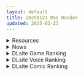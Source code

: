 ```yaml
---
layout: default
title: 20250123 RSS Reader
updated: 2025-01-23
---
```


<details class='content-parent'>
<summary>
Resources
</summary>
<details class='content-child'>
<summary>
<span class='rss-title'> [P站ID=1709432][うー☆月] fanbox 合集至24.12 [1G] </span> <a class='rss-link' href='https://gmgard.com/gm128473' target='_blank'>&nbsp;</a>
<div class='rss-published'> 🕛 20250122 19:43:24</div>
</summary>
<img src="https://static.gmgard.us/Images/upload/17555230343244107.jpg" /><br /><p>大佬巨喜欢画绫波，如果不摸鱼图量应该特别大（今年一半时间在摸鱼）</p>
</details>
<details class='content-child'>
<summary>
<span class='rss-title'> [同人动画]Akinoya 大佬 24年作品合集[2G][fanbox] </span> <a class='rss-link' href='https://gmgard.com/gm128472' target='_blank'>&nbsp;</a>
<div class='rss-published'> 🕛 20250122 18:58:09</div>
</summary>
<img src="https://static.gmgard.us/Images/upload/33229230258093782.jpg" /><br /><p>主作动漫涩涩，今年火的番这个作者全做了（果然色色是第一生产力），有列表放了。</p>
</details>
<details class='content-child'>
<summary>
<span class='rss-title'> R18资源相关][悬赏金额:200]求一个韩漫:疫情下的家教生活 </span> <a class='rss-link' href='https://gmgard.com/gm128471' target='_blank'>&nbsp;</a>
<div class='rss-published'> 🕛 20250122 16:11:31</div>
</summary>
<img src="https://static.gmgard.us/Images/upload/15330222123130045.jpg" /><br /><p>我居然把家教学生拐上床! 更刺激的是她们还是孪生姐妹 不知道我顶不顶得住...!</p>
</details>
<details class='content-child'>
<summary>
<span class='rss-title'> [RPG/官中无修][RJ01199397][乳糖クエスト]末日の中で彼女が堕落した v1.03 全CG PC[1.1G/百度] </span> <a class='rss-link' href='https://gmgard.com/gm128469' target='_blank'>&nbsp;</a>
<div class='rss-published'> 🕛 20250122 16:10:34</div>
</summary>
<img src="https://p.inari.site/usr/804/6790b9d9b2d8b.jpg" /><br /><p>[RPG/官中无修]末日の中で彼女が堕落した v1.03&nbsp;全CG&nbsp;PC[1.1G/百度]</p>
</details>
<details class='content-child'>
<summary>
<span class='rss-title'> [SLG/官中][230408][Kurenaibook]NTR幻想之我的藤木同学 Getting Freaky With Fujiki 全CG PC[0.87G/百度] </span> <a class='rss-link' href='https://gmgard.com/gm128466' target='_blank'>&nbsp;</a>
<div class='rss-published'> 🕛 20250122 16:10:34</div>
</summary>
<img src="https://p.inari.site/usr/804/6790b9d2c30da.jpg" /><br /><p>[SLG/官中]NTR幻想之我的藤木同学&nbsp;Getting Freaky With Fujiki&nbsp;全CG&nbsp;PC[0.87G/百度]</p>
</details>
<details class='content-child'>
<summary>
<span class='rss-title'> [Steam官中][RJ01185495][黒猫喫茶店]旧校舎の大妖怪[百度网盘][OneDrive][MEGA][470MB] </span> <a class='rss-link' href='https://gmgard.com/gm128458' target='_blank'>&nbsp;</a>
<div class='rss-published'> 🕛 20250122 16:10:34</div>
</summary>
<img src="https://static.gmgard.us/Images/upload/1006220042588968.jpg" /><br /><p>&nbsp;巨乳控的福利吧,三个主角都是巨乳&nbsp;</p>
</details>
<details class='content-child'>
<summary>
<span class='rss-title'> [日系/合集][天道まさえ]魔法少女 機械仕掛けの連続絶頂等30本[TS/巨乳][3.3G] </span> <a class='rss-link' href='https://gmgard.com/gm128465' target='_blank'>&nbsp;</a>
<div class='rss-published'> 🕛 20250122 16:08:36</div>
</summary>
<img src="https://static.gmgard.us/Images/upload/40162221300089911.jpg" /><br /><p>[アンソロジー] フェラチオアンソロジー 口淫汚辱 [中国翻訳]
[アンソロジー] 二次元コミックマガジン モンスター娘が集う異種族学園へようこそ！ [中国翻訳]
[アンソロジー] 二次元コミックマガジン 状態変化でバッドエンド! [中国翻訳]
[アンソロジー] 少女はオークの交尾奴隷 Vol.1[must個人漢化]
[アンソロジー] 性転換アンソロジーコミックス [中国翻訳]
[アンソロジー] </p>
</details>
<details class='content-child'>
<summary>
<span class='rss-title'> 偷偷偷情的奇怪XP的娠娅,快来个超级英雄老师来矫正娠娅酱的XP吔!!!! </span> <a class='rss-link' href='https://gmgard.com/gm128463' target='_blank'>&nbsp;</a>
<div class='rss-published'> 🕛 20250122 16:07:01</div>
</summary>
<img src="https://static.gmgard.us/Images/upload/68275220314448223.jpg" /><br /><p>大家都在贺图，而我一直在色色。怎么会，这种格格不入的气息！！！</p>
</details>
<details class='content-child'>
<summary>
<span class='rss-title'> 普普通通舞娘圣娅.jpg </span> <a class='rss-link' href='https://gmgard.com/gm128462' target='_blank'>&nbsp;</a>
<div class='rss-published'> 🕛 20250122 16:06:53</div>
</summary>
<img src="https://static.gmgard.us/Images/upload/18840220309136077.jpg" /><br /><p>大家都在贺图，而我一直在色色。怎么会，这种格格不入的气息！！</p>
</details>
<details class='content-child'>
<summary>
<span class='rss-title'> [As109] 水蘭児陵辱-パート②:フルバージョン(完整版) (2K) [fanbox] </span> <a class='rss-link' href='https://gmgard.com/gm128470' target='_blank'>&nbsp;</a>
<div class='rss-published'> 🕛 20250122 13:22:40</div>
</summary>
<img src="https://static.gmgard.us/Images/upload/20787222122400293.jpg" /><br /><p>水兰儿受难记第二部分。</p>
</details>
<details class='content-child'>
<summary>
<span class='rss-title'> [RJ01315653] [はやぶさん] 早熟少女のAV撮影 </span> <a class='rss-link' href='https://gmgard.com/gm128468' target='_blank'>&nbsp;</a>
<div class='rss-published'> 🕛 20250122 12:13:04</div>
</summary>
<img src="https://static.gmgard.us/Images/upload/20715222013041736.jpg" /><br /><p>早熟少女的演艺事业。前途无量的新人女优。</p>
</details>
<details class='content-child'>
<summary>
<span class='rss-title'> [RJ01147250] [はやぶさん] 早熟少女のイメージビデオ撮影 処女喪失編 </span> <a class='rss-link' href='https://gmgard.com/gm128467' target='_blank'>&nbsp;</a>
<div class='rss-published'> 🕛 20250122 12:07:03</div>
</summary>
<img src="https://static.gmgard.us/Images/upload/11216222007032691.jpg" /><br /><p>早熟少女的初尝禁果。</p>
</details>

</details>
<details class='content-parent'>
<summary>
News
</summary>

</details>
<details class='content-parent'>
<summary>
DLsite Game Ranking
</summary>
<details class='content-child'>
<summary>
<span class='rss-title'> エロ検閲者(the censor) [Ntraholic] </span> <a class='rss-link' href='https://www.dlsite.com/maniax/work/=/product_id/RJ01117570.html' target='_blank'>&nbsp;</a>
<div class='rss-published'> 🕛 20250123 13:12:40</div>
</summary>
<img src ="http://img.dlsite.jp/modpub/images2/work/doujin/RJ01118000/RJ01117570_img_main.jpg"/><br/>良い検閲官になりたい!
</details>
<details class='content-child'>
<summary>
<span class='rss-title'> 夢魔世界の迷い人 [しもふみ屋] </span> <a class='rss-link' href='https://www.dlsite.com/maniax/work/=/product_id/RJ01292340.html' target='_blank'>&nbsp;</a>
<div class='rss-published'> 🕛 20250123 13:12:40</div>
</summary>
<img src ="http://img.dlsite.jp/modpub/images2/work/doujin/RJ01293000/RJ01292340_img_main.jpg"/><br/>えっちな夢魔たちにドットアニメで搾られる!おねショタ2D探索アクション
</details>
<details class='content-child'>
<summary>
<span class='rss-title'> 人妻の寝取りはアナルから [Hoi Hoi Hoi] </span> <a class='rss-link' href='https://www.dlsite.com/maniax/work/=/product_id/RJ01292820.html' target='_blank'>&nbsp;</a>
<div class='rss-published'> 🕛 20250123 13:12:40</div>
</summary>
<img src ="http://img.dlsite.jp/modpub/images2/work/doujin/RJ01293000/RJ01292820_img_main.jpg"/><br/>人妻をアナルから寝取るADV
</details>
<details class='content-child'>
<summary>
<span class='rss-title'> 優しい巨乳シスターお姉さんに逆レ○プされちゃった [A86GJ3] </span> <a class='rss-link' href='https://www.dlsite.com/maniax/work/=/product_id/RJ01285169.html' target='_blank'>&nbsp;</a>
<div class='rss-published'> 🕛 20250123 13:12:40</div>
</summary>
<img src ="http://img.dlsite.jp/modpub/images2/work/doujin/RJ01286000/RJ01285169_img_main.jpg"/><br/>おねショタ系の逆レ○プアニメゲーム、本作の特徴は下品な騎乗位生ハメセックスアニメ、いつでもどこでも生中出し
</details>
<details class='content-child'>
<summary>
<span class='rss-title'> 淫乳神社:下品な巫女お姉さんの性欲処理道具になる [A86GJ3] </span> <a class='rss-link' href='https://www.dlsite.com/maniax/work/=/product_id/RJ01323215.html' target='_blank'>&nbsp;</a>
<div class='rss-published'> 🕛 20250123 13:12:40</div>
</summary>
<img src ="http://img.dlsite.jp/modpub/images2/work/doujin/RJ01324000/RJ01323215_img_main.jpg"/><br/>おねショタ系の逆レ○プアニメゲーム。本作の特徴は下品な生ハメ種搾りプレスアニメ、いつでもどこでも生中出し。全編を通して逆転なし。
</details>

</details>
<details class='content-parent'>
<summary>
DLsite Voice Ranking
</summary>
<details class='content-child'>
<summary>
<span class='rss-title'> ✅1/22まで期間限定40%OFF!✅【恋人ってえっちするものなんでしょ?】案外スケベな水無瀬さんが「カノジョ」になった日。 [桃色みんと] </span> <a class='rss-link' href='https://www.dlsite.com/maniax/work/=/product_id/RJ01290632.html' target='_blank'>&nbsp;</a>
<div class='rss-published'> 🕛 20250123 13:12:43</div>
</summary>
<img src ="http://img.dlsite.jp/modpub/images2/work/doujin/RJ01291000/RJ01290632_img_main.jpg"/><br/>「理由は特にない。たまたま君だった、ってだけ」成績優秀。クールで美人な女子高生。男子からの告白を一度も受けいれた事がない“高嶺の花”。そんな水無瀬さんがボクの「カノジョ」になった…。だらしなく足を広げ、肢体を見せつけてくるカノジョ…。 すらりと伸びた白い太もも、穢れのない純白の下着…。「シよ? だって…恋人ってえっちするものなんでしょ…?」
</details>
<details class='content-child'>
<summary>
<span class='rss-title'> 【溫柔霸道】我的溫柔女友在床上不放過我【中文音聲】 [Bedtime Story 被談聲聆] </span> <a class='rss-link' href='https://www.dlsite.com/maniax/work/=/product_id/RJ01319971.html' target='_blank'>&nbsp;</a>
<div class='rss-published'> 🕛 20250123 13:12:43</div>
</summary>
<img src ="http://img.dlsite.jp/modpub/images2/work/doujin/RJ01320000/RJ01319971_img_main.jpg"/><br/>紀嫻是大了你幾歲,與你同居的女友。溫柔賢淑又充滿母性的她是許多人的理想型,而與她交往確實也令你感到很幸福。 不過唯一要注意的是──一旦上了床,她在滿足前絕不會放過你。
</details>
<details class='content-child'>
<summary>
<span class='rss-title'> ❤️甘あねメイド❤️「お姉ちゃんが"あまあまちゅっちゅ"してあげる...❤️」 [桃色みんと] </span> <a class='rss-link' href='https://www.dlsite.com/maniax/work/=/product_id/RJ01261681.html' target='_blank'>&nbsp;</a>
<div class='rss-published'> 🕛 20250123 13:12:43</div>
</summary>
<img src ="http://img.dlsite.jp/modpub/images2/work/doujin/RJ01262000/RJ01261681_img_main.jpg"/><br/>お姉ちゃんメイドはボクくん(あなた)の事がだ～いすきっ♪ボクくんの為ならば、添い寝に耳舐めにオナサポだってしてあげますっ♪お手々やお口、そしておま◯こっ♪お姉ちゃんの身体ぜ～んぶを使って、喜んでご奉仕させていただきますっ♪「そう...だってお姉ちゃんは...ボクくん専属の..."お姉ちゃんメイド"なんだから...♪」
</details>
<details class='content-child'>
<summary>
<span class='rss-title'> メイドのマナちゃんに耳かきしてもらおう [Crescendo] </span> <a class='rss-link' href='https://www.dlsite.com/maniax/work/=/product_id/RJ01293993.html' target='_blank'>&nbsp;</a>
<div class='rss-published'> 🕛 20250123 13:12:43</div>
</summary>
<img src ="http://img.dlsite.jp/modpub/images2/work/doujin/RJ01294000/RJ01293993_img_main.jpg"/><br/>【3DASMR】でお馴染みのマナちゃんの耳かきが沢山!耳かき一回分のオムニバス形式なので気分に合わせて楽しめます。おまけとしてYouTubeにアップされている動画の音声も付いてます。声 棗いつき様
</details>
<details class='content-child'>
<summary>
<span class='rss-title'> ❤️Wロイヤルおま◯こ嫁❤️高貴でおスケベなふたご姫をハメ比べし放題な贅沢ライフ❤️ [桃色みんと] </span> <a class='rss-link' href='https://www.dlsite.com/maniax/work/=/product_id/RJ01268379.html' target='_blank'>&nbsp;</a>
<div class='rss-published'> 🕛 20250123 13:12:43</div>
</summary>
<img src ="http://img.dlsite.jp/modpub/images2/work/doujin/RJ01269000/RJ01268379_img_main.jpg"/><br/>「毎日毎日おせっせおせっせ❤️あなた様専属のおまんこワイフになれるなら本望でございます❤️」魔王を討伐し、ふたご姫を娶る事になった貴方❤️でもお嫁さんとして迎え入れられるのは一人だけと決まっていて…?❤️おスケベで破廉恥なふたご姫をハメ比べしまくる生活が...今、はじまります❤️
</details>

</details>
<details class='content-parent'>
<summary>
DLsite Comic Ranking
</summary>
<details class='content-child'>
<summary>
<span class='rss-title'> 分かってますよね?フリーナ様 [とっとこSたろう] </span> <a class='rss-link' href='https://www.dlsite.com/maniax/work/=/product_id/RJ01326373.html' target='_blank'>&nbsp;</a>
<div class='rss-published'> 🕛 20250123 13:12:45</div>
</summary>
<img src ="http://img.dlsite.jp/modpub/images2/work/doujin/RJ01327000/RJ01326373_img_main.jpg"/><br/>水の国の大スターでありアイドルでもあるフリーナ様! 彼女にかかればどんな舞台依頼も朝飯前だった! …が男から出された依頼は紳士淑女の大人向けの依頼で…?  性知識の乏しい彼女の行く末はいかに!
</details>
<details class='content-child'>
<summary>
<span class='rss-title'> 夏のヤリなおし5 [水蓮の宿] </span> <a class='rss-link' href='https://www.dlsite.com/maniax/work/=/product_id/RJ01297261.html' target='_blank'>&nbsp;</a>
<div class='rss-published'> 🕛 20250123 13:12:45</div>
</summary>
<img src ="http://img.dlsite.jp/modpub/images2/work/doujin/RJ01298000/RJ01297261_img_main.jpg"/><br/>夏×田舎×幼馴染の母親×汗だくセックス  誰もが一度は夢想したであろう 最高の‘夏’をサークル‘水蓮の宿’が描き出す  幼馴染の母(元教師)×かつての教え子
</details>
<details class='content-child'>
<summary>
<span class='rss-title'> ダウナー研究者お姉さんにお願いしてえっちなことしてもらう話。 [内臓研究所] </span> <a class='rss-link' href='https://www.dlsite.com/maniax/work/=/product_id/RJ01225571.html' target='_blank'>&nbsp;</a>
<div class='rss-published'> 🕛 20250123 13:12:45</div>
</summary>
<img src ="http://img.dlsite.jp/modpub/images2/work/doujin/RJ01226000/RJ01225571_img_main.jpg"/><br/>ダウナー研究者お姉さんとえっちなことをしよう
</details>
<details class='content-child'>
<summary>
<span class='rss-title'> 家が湿気過ぎて生えてきた幻覚誘発するキノコを誤食して発情したあとのあれやこれ [捕食少女] </span> <a class='rss-link' href='https://www.dlsite.com/maniax/work/=/product_id/RJ01114389.html' target='_blank'>&nbsp;</a>
<div class='rss-published'> 🕛 20250123 13:12:45</div>
</summary>
<img src ="http://img.dlsite.jp/modpub/images2/work/doujin/RJ01115000/RJ01114389_img_main.jpg"/><br/>これはごく普通すぎて普通でしかない一人の女子大学生の日常ストーリーです。 家の中が湿気てキノコが生えることになり、好奇心からそのキノコを誤って摂取した結果、幻覚を体験します。本文は52ページ。特典のおまけ2枚付きです。
</details>
<details class='content-child'>
<summary>
<span class='rss-title'> 続・隔絶楽園遊戯 [URAN-FACTORY] </span> <a class='rss-link' href='https://www.dlsite.com/maniax/work/=/product_id/RJ01094057.html' target='_blank'>&nbsp;</a>
<div class='rss-published'> 🕛 20250123 13:12:45</div>
</summary>
<img src ="http://img.dlsite.jp/modpub/images2/work/doujin/RJ01095000/RJ01094057_img_main.jpg"/><br/>C102新刊原○本!!甘○と刻○が機械や触手に襲われて…!?
</details>

</details>
